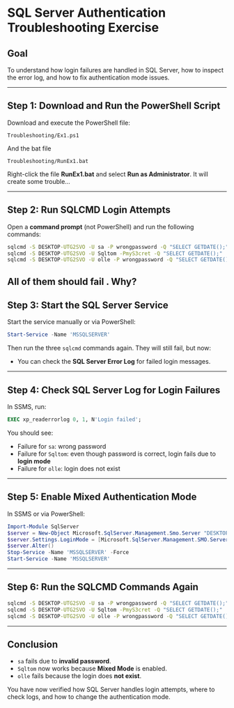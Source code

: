 # SQL Server Authentication Troubleshooting Exercise

## Goal

To understand how login failures are handled in SQL Server, how to inspect the error log, and how to fix authentication mode issues.

---

## Step 1: Download and Run the PowerShell Script

Download and execute the PowerShell file:

```
Troubleshooting/Ex1.ps1
```

And the bat file

```
Troubleshooting/RunEx1.bat
```

Right-click the file **RunEx1.bat** and select **Run as Administrator**. It will create some trouble...

---

## Step 2: Run SQLCMD Login Attempts

Open a **command prompt** (not PowerShell) and run the following commands:

```cmd
sqlcmd -S DESKTOP-UTG2SVO -U sa -P wrongpassword -Q "SELECT GETDATE();"
sqlcmd -S DESKTOP-UTG2SVO -U Sqltom -PmyS3cret -Q "SELECT GETDATE();"
sqlcmd -S DESKTOP-UTG2SVO -U olle -P wrongpassword -Q "SELECT GETDATE();"
```

All of them should **fail** . Why?
---





## Step 3: Start the SQL Server Service

Start the service manually or via PowerShell:

```powershell
Start-Service -Name 'MSSQLSERVER'
```

Then run the three `sqlcmd` commands again. They will still fail, but now:

* You can check the **SQL Server Error Log** for failed login messages.

---

## Step 4: Check SQL Server Log for Login Failures

In SSMS, run:

```sql
EXEC xp_readerrorlog 0, 1, N'Login failed';
```

You should see:

* Failure for `sa`: wrong password
* Failure for `Sqltom`: even though password is correct, login fails due to **login mode**
* Failure for `olle`: login does not exist

---

## Step 5: Enable Mixed Authentication Mode

In SSMS or via PowerShell:

```powershell
Import-Module SqlServer
$server = New-Object Microsoft.SqlServer.Management.Smo.Server "DESKTOP-UTG2SVO"
$server.Settings.LoginMode = [Microsoft.SqlServer.Management.SMO.ServerLoginMode]::Mixed
$server.Alter()
Stop-Service -Name 'MSSQLSERVER' -Force
Start-Service -Name 'MSSQLSERVER'
```

---

## Step 6: Run the SQLCMD Commands Again

```cmd
sqlcmd -S DESKTOP-UTG2SVO -U sa -P wrongpassword -Q "SELECT GETDATE();"     -- still fails
sqlcmd -S DESKTOP-UTG2SVO -U Sqltom -PmyS3cret -Q "SELECT GETDATE();"       -- should now succeed
sqlcmd -S DESKTOP-UTG2SVO -U olle -P wrongpassword -Q "SELECT GETDATE();"   -- still fails
```

---

## Conclusion

* `sa` fails due to **invalid password**.
* `Sqltom` now works because **Mixed Mode** is enabled.
* `olle` fails because the login does **not exist**.

You have now verified how SQL Server handles login attempts, where to check logs, and how to change the authentication mode.

